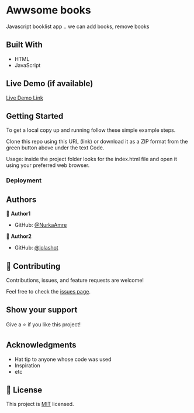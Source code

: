 # Awwsome books

Javascript booklist app .. we can add books, remove books


## Built With

- HTML
- JavaScript

## Live Demo (if available)

[Live Demo Link](https://nurkaamre.github.io/Awwsome-books/)


## Getting Started

To get a local copy up and running follow these simple example steps.

Clone this repo using this URL (link) or download it as a ZIP format from the green button above under the text Code.

Usage: inside the project folder looks for the index.html file and open it using your preferred web browser.

### Deployment



## Authors

👤 **Author1**

- GitHub: [@NurkaAmre](https://github.com/NurkaAmre)

👤 **Author2**

- GitHub: [@lolashot](https://github.com/lolashot)


## 🤝 Contributing

Contributions, issues, and feature requests are welcome!

Feel free to check the [issues page](../../issues/).

## Show your support

Give a ⭐️ if you like this project!

## Acknowledgments

- Hat tip to anyone whose code was used
- Inspiration
- etc

## 📝 License

This project is [MIT](./LICENSE) licensed.

